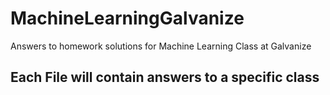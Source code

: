 # MachineLearningGalvanize
Answers to homework solutions for Machine Learning Class at Galvanize

## Each File will contain answers to a specific class
